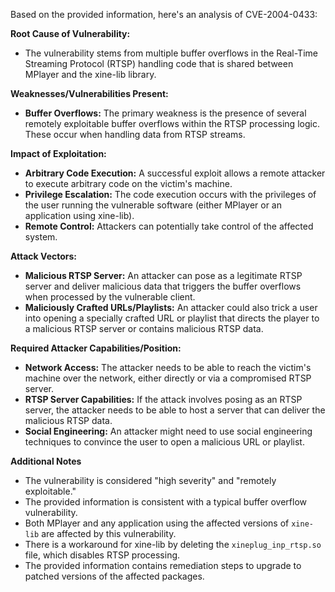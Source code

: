 Based on the provided information, here's an analysis of CVE-2004-0433:

**Root Cause of Vulnerability:**

- The vulnerability stems from multiple buffer overflows in the Real-Time Streaming Protocol (RTSP) handling code that is shared between MPlayer and the xine-lib library.

**Weaknesses/Vulnerabilities Present:**

- **Buffer Overflows:** The primary weakness is the presence of several remotely exploitable buffer overflows within the RTSP processing logic. These occur when handling data from RTSP streams.

**Impact of Exploitation:**

- **Arbitrary Code Execution:** A successful exploit allows a remote attacker to execute arbitrary code on the victim's machine.
- **Privilege Escalation:** The code execution occurs with the privileges of the user running the vulnerable software (either MPlayer or an application using xine-lib).
- **Remote Control:** Attackers can potentially take control of the affected system.

**Attack Vectors:**

- **Malicious RTSP Server:** An attacker can pose as a legitimate RTSP server and deliver malicious data that triggers the buffer overflows when processed by the vulnerable client.
- **Maliciously Crafted URLs/Playlists:** An attacker could also trick a user into opening a specially crafted URL or playlist that directs the player to a malicious RTSP server or contains malicious RTSP data.

**Required Attacker Capabilities/Position:**

- **Network Access:** The attacker needs to be able to reach the victim's machine over the network, either directly or via a compromised RTSP server.
- **RTSP Server Capabilities:** If the attack involves posing as an RTSP server, the attacker needs to be able to host a server that can deliver the malicious RTSP data.
- **Social Engineering:** An attacker might need to use social engineering techniques to convince the user to open a malicious URL or playlist.

**Additional Notes**

- The vulnerability is considered "high severity" and "remotely exploitable."
- The provided information is consistent with a typical buffer overflow vulnerability.
- Both MPlayer and any application using the affected versions of `xine-lib` are affected by this vulnerability.
- There is a workaround for xine-lib by deleting the `xineplug_inp_rtsp.so` file, which disables RTSP processing.
- The provided information contains remediation steps to upgrade to patched versions of the affected packages.
